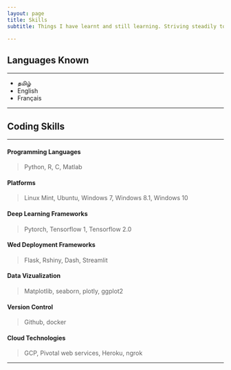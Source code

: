 ```yaml
---
layout: page
title: Skills
subtitle: Things I have learnt and still learning. Striving steadily to master all these categories.

---
```


## Languages Known

---

- தமிழ்
- English
- Français

---


## Coding Skills

---

#### Programming Languages
> Python, R, C, Matlab

#### Platforms
> Linux Mint, Ubuntu, Windows 7, Windows 8.1, Windows 10

#### Deep Learning Frameworks
> Pytorch, Tensorflow 1, Tensorflow 2.0

#### Wed Deployment Frameworks
> Flask, Rshiny, Dash, Streamlit

#### Data Vizualization
> Matplotlib, seaborn, plotly, ggplot2

#### Version Control
> Github, docker

#### Cloud Technologies
> GCP, Pivotal web services, Heroku, ngrok


---
